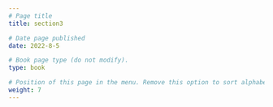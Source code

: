 ```yaml
---
# Page title
title: section3

# Date page published
date: 2022-8-5

# Book page type (do not modify).
type: book

# Position of this page in the menu. Remove this option to sort alphabetically.
weight: 7
---
```

